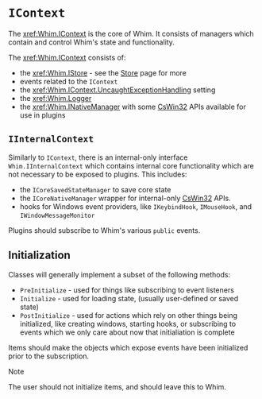 # `IContext`

The <xref:Whim.IContext> is the core of Whim. It consists of managers which contain and control Whim's state and functionality.

The <xref:Whim.IContext> consists of:

- the <xref:Whim.IStore> - see the [Store](./store.md) page for more
- events related to the `IContext`
- the <xref:Whim.IContext.UncaughtExceptionHandling> setting
- the <xref:Whim.Logger>
- the <xref:Whim.INativeManager> with some [CsWin32](./native-apis.md) APIs available for use in plugins

## `IInternalContext`

Similarly to `IContext`, there is an internal-only interface `Whim.IInternalContext` which contains internal core functionality which are not necessary to be exposed to plugins. This includes:

- the `ICoreSavedStateManager` to save core state
- the `ICoreNativeManager` wrapper for internal-only [CsWin32](./native-apis.md) APIs.
- hooks for Windows event providers, like `IKeybindHook`, `IMouseHook`, and `IWindowMessageMonitor`

Plugins should subscribe to Whim's various `public` events.

## Initialization

Classes will generally implement a subset of the following methods:

- `PreInitialize` - used for things like subscribing to event listeners
- `Initialize` - used for loading state, (usually user-defined or saved state)
- `PostInitialize` - used for actions which rely on other things being initialized, like creating windows, starting hooks, or subscribing to events which we only care about now that initialiation is complete

Items should make the objects which expose events have been initialized prior to the subscription.

> [!NOTE]
> The user should not initialize items, and should leave this to Whim.
